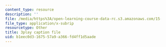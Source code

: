 ```yaml
---
content_type: resource
description: ''
file: /media/https%3A/open-learning-course-data-rc.s3.amazonaws.com/15-071-the-analytics-edge-spring-2017/b1eec0d3167557a9a366fd4ff1d5aade_JAmiDL8pBhg.vtt
file_type: application/x-subrip
resourcetype: Other
title: 3play caption file
uid: b1eec0d3-1675-57a9-a366-fd4ff1d5aade
---
```

